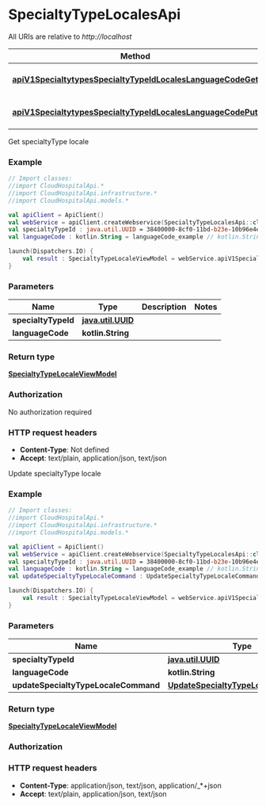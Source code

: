 # SpecialtyTypeLocalesApi

All URIs are relative to *http://localhost*

Method | HTTP request | Description
------------- | ------------- | -------------
[**apiV1SpecialtytypesSpecialtyTypeIdLocalesLanguageCodeGet**](SpecialtyTypeLocalesApi.md#apiV1SpecialtytypesSpecialtyTypeIdLocalesLanguageCodeGet) | **GET** api/v1/specialtytypes/{specialtyTypeId}/locales/{languageCode} | Get specialtyType locale
[**apiV1SpecialtytypesSpecialtyTypeIdLocalesLanguageCodePut**](SpecialtyTypeLocalesApi.md#apiV1SpecialtytypesSpecialtyTypeIdLocalesLanguageCodePut) | **PUT** api/v1/specialtytypes/{specialtyTypeId}/locales/{languageCode} | Update specialtyType locale



Get specialtyType locale

### Example
```kotlin
// Import classes:
//import CloudHospitalApi.*
//import CloudHospitalApi.infrastructure.*
//import CloudHospitalApi.models.*

val apiClient = ApiClient()
val webService = apiClient.createWebservice(SpecialtyTypeLocalesApi::class.java)
val specialtyTypeId : java.util.UUID = 38400000-8cf0-11bd-b23e-10b96e4ef00d // java.util.UUID | 
val languageCode : kotlin.String = languageCode_example // kotlin.String | 

launch(Dispatchers.IO) {
    val result : SpecialtyTypeLocaleViewModel = webService.apiV1SpecialtytypesSpecialtyTypeIdLocalesLanguageCodeGet(specialtyTypeId, languageCode)
}
```

### Parameters

Name | Type | Description  | Notes
------------- | ------------- | ------------- | -------------
 **specialtyTypeId** | [**java.util.UUID**](.md)|  |
 **languageCode** | **kotlin.String**|  |

### Return type

[**SpecialtyTypeLocaleViewModel**](SpecialtyTypeLocaleViewModel.md)

### Authorization

No authorization required

### HTTP request headers

 - **Content-Type**: Not defined
 - **Accept**: text/plain, application/json, text/json


Update specialtyType locale

### Example
```kotlin
// Import classes:
//import CloudHospitalApi.*
//import CloudHospitalApi.infrastructure.*
//import CloudHospitalApi.models.*

val apiClient = ApiClient()
val webService = apiClient.createWebservice(SpecialtyTypeLocalesApi::class.java)
val specialtyTypeId : java.util.UUID = 38400000-8cf0-11bd-b23e-10b96e4ef00d // java.util.UUID | 
val languageCode : kotlin.String = languageCode_example // kotlin.String | 
val updateSpecialtyTypeLocaleCommand : UpdateSpecialtyTypeLocaleCommand =  // UpdateSpecialtyTypeLocaleCommand | 

launch(Dispatchers.IO) {
    val result : SpecialtyTypeLocaleViewModel = webService.apiV1SpecialtytypesSpecialtyTypeIdLocalesLanguageCodePut(specialtyTypeId, languageCode, updateSpecialtyTypeLocaleCommand)
}
```

### Parameters

Name | Type | Description  | Notes
------------- | ------------- | ------------- | -------------
 **specialtyTypeId** | [**java.util.UUID**](.md)|  |
 **languageCode** | **kotlin.String**|  |
 **updateSpecialtyTypeLocaleCommand** | [**UpdateSpecialtyTypeLocaleCommand**](UpdateSpecialtyTypeLocaleCommand.md)|  | [optional]

### Return type

[**SpecialtyTypeLocaleViewModel**](SpecialtyTypeLocaleViewModel.md)

### Authorization



### HTTP request headers

 - **Content-Type**: application/json, text/json, application/_*+json
 - **Accept**: text/plain, application/json, text/json

